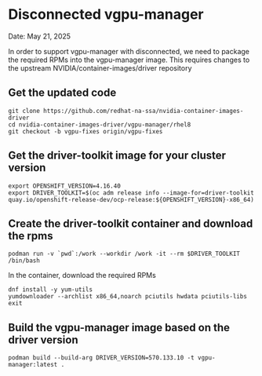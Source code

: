 # Disconnected vgpu-manager

Date: May 21, 2025

In order to support vgpu-manager with disconnected, we need to package the required RPMs into the vgpu-manager image. This requires changes to the upstream NVIDIA/container-images/driver repository

## Get the updated code

```
git clone https://github.com/redhat-na-ssa/nvidia-container-images-driver
cd nvidia-container-images-driver/vgpu-manager/rhel8
git checkout -b vgpu-fixes origin/vgpu-fixes
```

## Get the driver-toolkit image for your cluster version

```
export OPENSHIFT_VERSION=4.16.40
export DRIVER_TOOLKIT=$(oc adm release info --image-for=driver-toolkit quay.io/openshift-release-dev/ocp-release:${OPENSHIFT_VERSION}-x86_64)
```

## Create the driver-toolkit container and download the rpms

```
podman run -v `pwd`:/work --workdir /work -it --rm $DRIVER_TOOLKIT /bin/bash
```

In the container, download the required RPMs

```
dnf install -y yum-utils
yumdownloader --archlist x86_64,noarch pciutils hwdata pciutils-libs
exit
```

## Build the vgpu-manager image based on the driver version

```
podman build --build-arg DRIVER_VERSION=570.133.10 -t vgpu-manager:latest .
```
